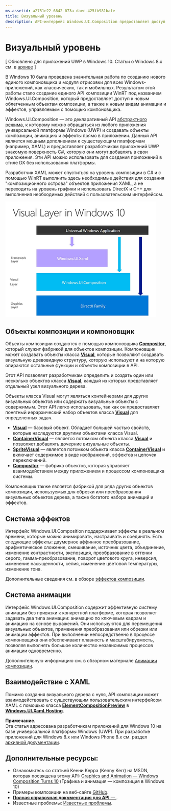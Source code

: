 ```yaml
---
ms.assetid: a2751e22-6842-073a-daec-425fb981bafe
title: Визуальный уровень
description: API-интерфейс Windows.UI.Composition предоставляет доступ к уровню композиции, находящемуся между уровнем платформы (XAML) и уровнем графики (DirectX).
---
```

# Визуальный уровень

\[ Обновлено для приложений UWP в Windows 10. Статьи о Windows 8.x см. в [архиве](http://go.microsoft.com/fwlink/p/?linkid=619132) \]

В Windows 10 была проведена значительная работа по созданию нового единого компоновщика и модуля отрисовки для всех Windows-приложений, как классических, так и мобильных. Результатом этой работы стало создание единого API композиции WinRT под названием Windows.UI.Composition, который предоставляет доступ к новым облегченным объектам композиции, а также к новым видам анимации и эффектов, управляемым с помощью компоновщика.

Windows.UI.Composition — это декларативный API [абстрактного режима](https://msdn.microsoft.com/library/windows/desktop/ff684178.aspx), к которому можно обращаться из любого приложения универсальной платформы Windows (UWP) и создавать объекты композиции, анимацию и эффекты прямо в приложении. Данный API является мощным дополнением к существующим платформам (например, XAML) и предоставляет разработчикам приложений UWP знакомую поверхность C#, которую они могут добавлять в свои приложения. Эти API можно использовать для создания приложений в стиле DX без использования платформы.

Разработчик XAML может спуститься на уровень композиции в C# и с помощью WinRT выполнить здесь необходимые действия для создания "композиционного острова" объектов приложения XAML, а не переходить на уровень графики и использовать DirectX и C++ для выполнения необходимых действий с пользовательским интерфейсом.

![](images/layers-win-ui-composition.png)
## <span id="Composition_Objects_and_The_Compositor"></span><span id="composition_objects_and_the_compositor"></span><span id="COMPOSITION_OBJECTS_AND_THE_COMPOSITOR"></span>Объекты композиции и компоновщик

Объекты композиции создаются с помощью компоновщика [**Compositor**](https://msdn.microsoft.com/library/windows/apps/Dn706789), который служит фабрикой для объектов композиции. Компоновщик может создавать объекты класса [**Visual**](https://msdn.microsoft.com/library/windows/apps/Dn706858), которые позволяют создавать визуальную древовидную структуру, которую используют и на которую опираются остальные функции и объекты композиции в API.

Этот API позволяет разработчикам определить и создать один или несколько объектов класса [**Visual**](https://msdn.microsoft.com/library/windows/apps/Dn706858), каждый из которых представляет отдельный узел визуального дерева.

Объекты класса Visual могут являться контейнерами для других визуальных объектов или содержать визуальные объекты с содержимым. Этот API легко использовать, так как он предоставляет понятный иерархический набор объектов класса [**Visual**](https://msdn.microsoft.com/library/windows/apps/Dn706858) для определенных задач.

-   [**Visual**](https://msdn.microsoft.com/library/windows/apps/Dn706858) — базовый объект. Обладает большей частью свойств, которые наследуются другими объектами класса Visual.
-   [**ContainerVisual**](https://msdn.microsoft.com/library/windows/apps/Dn706810) — является потомком объекта класса [**Visual**](https://msdn.microsoft.com/library/windows/apps/Dn706858) и позволяет добавлять дочерние визуальные объекты.
-   [**SpriteVisual**](https://msdn.microsoft.com/library/windows/apps/Mt589433) — является потомком объекта класса [**ContainerVisual**](https://msdn.microsoft.com/library/windows/apps/Dn706810) и включает содержимое в виде изображений, эффектов и цепочек переключений.
-   [**Compositor**](https://msdn.microsoft.com/library/windows/apps/Dn706789) — фабрика объектов, которая управляет взаимодействием между приложением и процессом компоновщика системы.

Компоновщик также является фабрикой для ряда других объектов композиции, используемых для обрезки или преобразования визуальных объектов дерева, а также богатого набора анимаций и эффектов.

## <span id="Effects_System"></span><span id="effects_system"></span><span id="EFFECTS_SYSTEM"></span>Система эффектов

Интерфейс Windows.UI.Composition поддерживает эффекты в реальном времени, которые можно анимировать, настраивать и соединять. Есть следующие эффекты: двумерное аффинное преобразование, арифметическое сложение, смешивание, источник цвета, объединение, изменение контрастности, экспозиция, преобразование в оттенки серого, гамма-преобразование, поворот цветового круга, инверсия, изменение насыщенности, сепия, изменение цветовой температуры, изменение тона.

Дополнительные сведения см. в обзоре [эффектов композиции](composition-effects.md).

## <span id="Animation_System"></span><span id="animation_system"></span><span id="ANIMATION_SYSTEM"></span>Система анимации

Интерфейс Windows.UI.Composition содержит эффективную систему анимации без привязки к конкретной платформе, которая позволяет задавать два типа анимации: анимацию по ключевым кадрам и анимацию на основе выражений. Они используются для перемещения визуальных объектов, применения преобразования или обрезки или анимации эффектов. При выполнении непосредственно в процессе компоновщика они обеспечивают плавность и масштабируемость, позволяя выполнять большое количество независимых процессов анимации одновременно.

Дополнительную информацию см. в обзорном материале [Анимации композиции](composition-animation.md).

## <span id="XAML_Interoperation"></span><span id="xaml_interoperation"></span><span id="XAML_INTEROPERATION"></span>Взаимодействие с XAML

Помимо создания визуального дерева с нуля, API композиции может взаимодействовать с существующим пользовательским интерфейсом XAML с помощью класса [**ElementCompositionPreview**](https://msdn.microsoft.com/library/windows/apps/Mt608976) 
        в [**Windows.UI.Xaml.Hosting**](https://msdn.microsoft.com/library/windows/apps/Hh701908).


**Примечание.**  
Эта статья адресована разработчикам приложений для Windows 10 на базе универсальной платформы Windows (UWP). При разработке приложений для Windows 8.x или Windows Phone 8.x см. раздел [архивной документации](http://go.microsoft.com/fwlink/p/?linkid=619132).

 

## <span id="Additional_Resources_"></span><span id="additional_resources_"></span><span id="ADDITIONAL_RESOURCES_"></span>Дополнительные ресурсы:

-   Ознакомьтесь со статьей Кенни Керра (Kenny Kerr) на MSDN, которая посвящена этому API: [Graphics and Animation — Windows Composition Turns 10](https://msdn.microsoft.com/magazine/mt590968) (Графика и анимация — композиция в Windows 10)
-   Примеры композиции на веб-сайте [GitHub](https://github.com/Microsoft/composition).
-   [**Полная справочная документация для API** —
						](https://msdn.microsoft.com/library/windows/apps/Dn706878).
-   Известные проблемы: [Известные проблемы](https://social.msdn.microsoft.com/Forums/en-US/home?forum=Win10SDKToolsIssues).

 

 






<!--HONumber=Mar16_HO1-->


